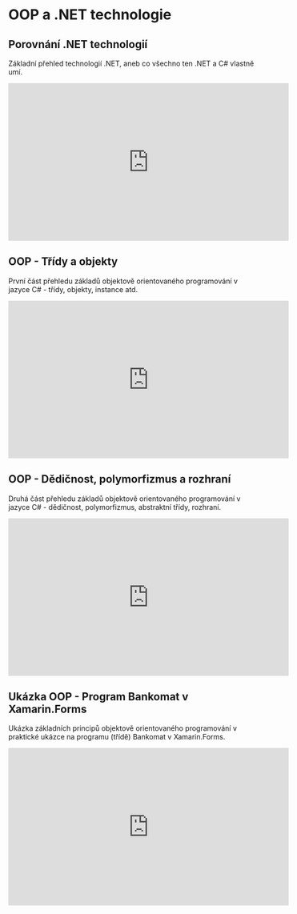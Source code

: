 # OOP a .NET technologie


## Porovnání .NET technologií

Základní přehled technologií .NET, aneb co všechno ten .NET a C# vlastně umí.

<iframe width="560" height="315" src="https://www.youtube.com/embed/LIXC68nDkMc" frameborder="0" allow="accelerometer; autoplay; encrypted-media; gyroscope; picture-in-picture" allowfullscreen></iframe>


## OOP - Třídy a objekty

První část přehledu základů objektově orientovaného programování v jazyce C# - třídy, objekty, instance atd.

<iframe width="560" height="315" src="https://www.youtube.com/embed/fubIDH9v4ZA" frameborder="0" allow="accelerometer; autoplay; encrypted-media; gyroscope; picture-in-picture" allowfullscreen></iframe>


## OOP - Dědičnost, polymorfizmus a rozhraní

Druhá část přehledu základů objektově orientovaného programování v jazyce C# - dědičnost, polymorfizmus, abstraktní třídy, rozhraní.

<iframe width="560" height="315" src="https://www.youtube.com/embed/VEP6cZfeNqw" frameborder="0" allow="accelerometer; autoplay; encrypted-media; gyroscope; picture-in-picture" allowfullscreen></iframe>


## Ukázka OOP - Program Bankomat v Xamarin.Forms

Ukázka základních principů objektově orientovaného programování v praktické ukázce na programu (třídě) Bankomat v Xamarin.Forms.

<iframe width="560" height="315" src="https://www.youtube.com/embed/FhzPbeIMusY" frameborder="0" allow="accelerometer; autoplay; encrypted-media; gyroscope; picture-in-picture" allowfullscreen></iframe>
